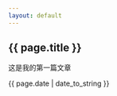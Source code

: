 ```yaml
---
layout: default
---
```



<h2>{{ page.title }}</h2>

<p>这是我的第一篇文章</p>

<p>{{ page.date | date_to_string }}</p>